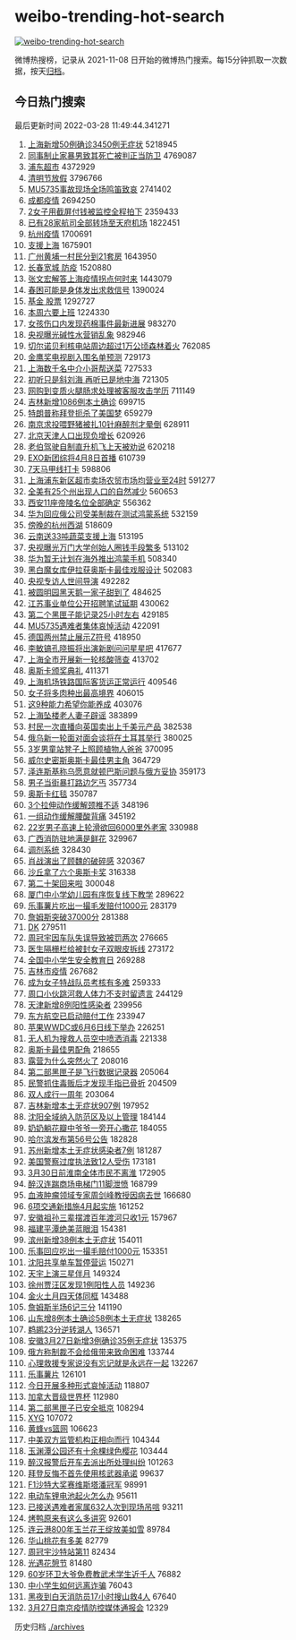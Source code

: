 # weibo-trending-hot-search

[![weibo-trending-hot-search](https://github.com/ameizi/weibo-trending-hot-search/actions/workflows/ci.yml/badge.svg)](https://github.com/ameizi/weibo-trending-hot-search/actions/workflows/ci.yml)

微博热搜榜，记录从 2021-11-08 日开始的微博热门搜索。每15分钟抓取一次数据，按天[归档](./archives)。

## 今日热门搜索

<!-- BEGIN --> 
最后更新时间 2022-03-28 11:49:44.341271 
1. [上海新增50例确诊3450例无症状](https://s.weibo.com/weibo?q=%23%E4%B8%8A%E6%B5%B7%E6%96%B0%E5%A2%9E50%E4%BE%8B%E7%A1%AE%E8%AF%8A3450%E4%BE%8B%E6%97%A0%E7%97%87%E7%8A%B6%23&Refer=top) 5218945
1. [同事制止家暴男致其死亡被判正当防卫](https://s.weibo.com/weibo?q=%23%E5%90%8C%E4%BA%8B%E5%88%B6%E6%AD%A2%E5%AE%B6%E6%9A%B4%E7%94%B7%E8%87%B4%E5%85%B6%E6%AD%BB%E4%BA%A1%E8%A2%AB%E5%88%A4%E6%AD%A3%E5%BD%93%E9%98%B2%E5%8D%AB%23&Refer=top) 4769087
1. [浦东超市](https://s.weibo.com/weibo?q=%23%E6%B5%A6%E4%B8%9C%E8%B6%85%E5%B8%82%23&Refer=top) 4372929
1. [清明节放假](https://s.weibo.com/weibo?q=%23%E6%B8%85%E6%98%8E%E8%8A%82%E6%94%BE%E5%81%87%23&Refer=top) 3796766
1. [MU5735事故现场全场鸣笛致哀](https://s.weibo.com/weibo?q=%23MU5735%E4%BA%8B%E6%95%85%E7%8E%B0%E5%9C%BA%E5%85%A8%E5%9C%BA%E9%B8%A3%E7%AC%9B%E8%87%B4%E5%93%80%23&Refer=top) 2741402
1. [成都疫情](https://s.weibo.com/weibo?q=%E6%88%90%E9%83%BD%E7%96%AB%E6%83%85&Refer=top) 2694250
1. [2女子用截屏付钱被监控全程拍下](https://s.weibo.com/weibo?q=%232%E5%A5%B3%E5%AD%90%E7%94%A8%E6%88%AA%E5%B1%8F%E4%BB%98%E9%92%B1%E8%A2%AB%E7%9B%91%E6%8E%A7%E5%85%A8%E7%A8%8B%E6%8B%8D%E4%B8%8B%23&Refer=top) 2359433
1. [已有28家航司全部转场至天府机场](https://s.weibo.com/weibo?q=%23%E5%B7%B2%E6%9C%8928%E5%AE%B6%E8%88%AA%E5%8F%B8%E5%85%A8%E9%83%A8%E8%BD%AC%E5%9C%BA%E8%87%B3%E5%A4%A9%E5%BA%9C%E6%9C%BA%E5%9C%BA%23&Refer=top) 1822451
1. [杭州疫情](https://s.weibo.com/weibo?q=%E6%9D%AD%E5%B7%9E%E7%96%AB%E6%83%85&Refer=top) 1700691
1. [支援上海](https://s.weibo.com/weibo?q=%23%E6%94%AF%E6%8F%B4%E4%B8%8A%E6%B5%B7%23&Refer=top) 1675901
1. [广州黄埔一村民分到21套房](https://s.weibo.com/weibo?q=%23%E5%B9%BF%E5%B7%9E%E9%BB%84%E5%9F%94%E4%B8%80%E6%9D%91%E6%B0%91%E5%88%86%E5%88%B021%E5%A5%97%E6%88%BF%23&Refer=top) 1643950
1. [长春宽城 防疫](https://s.weibo.com/weibo?q=%E9%95%BF%E6%98%A5%E5%AE%BD%E5%9F%8E%20%E9%98%B2%E7%96%AB&Refer=top) 1520880
1. [张文宏解答上海疫情拐点何时来](https://s.weibo.com/weibo?q=%23%E5%BC%A0%E6%96%87%E5%AE%8F%E8%A7%A3%E7%AD%94%E4%B8%8A%E6%B5%B7%E7%96%AB%E6%83%85%E6%8B%90%E7%82%B9%E4%BD%95%E6%97%B6%E6%9D%A5%23&Refer=top) 1443079
1. [春困可能是身体发出求救信号](https://s.weibo.com/weibo?q=%23%E6%98%A5%E5%9B%B0%E5%8F%AF%E8%83%BD%E6%98%AF%E8%BA%AB%E4%BD%93%E5%8F%91%E5%87%BA%E6%B1%82%E6%95%91%E4%BF%A1%E5%8F%B7%23&Refer=top) 1390024
1. [基金 股票](https://s.weibo.com/weibo?q=%E5%9F%BA%E9%87%91%20%E8%82%A1%E7%A5%A8&Refer=top) 1292727
1. [本周六要上班](https://s.weibo.com/weibo?q=%23%E6%9C%AC%E5%91%A8%E5%85%AD%E8%A6%81%E4%B8%8A%E7%8F%AD%23&Refer=top) 1224330
1. [女孩伤口内发现药棉事件最新进展](https://s.weibo.com/weibo?q=%23%E5%A5%B3%E5%AD%A9%E4%BC%A4%E5%8F%A3%E5%86%85%E5%8F%91%E7%8E%B0%E8%8D%AF%E6%A3%89%E4%BA%8B%E4%BB%B6%E6%9C%80%E6%96%B0%E8%BF%9B%E5%B1%95%23&Refer=top) 983270
1. [央视曝光碱性水营销乱象](https://s.weibo.com/weibo?q=%23%E5%A4%AE%E8%A7%86%E6%9B%9D%E5%85%89%E7%A2%B1%E6%80%A7%E6%B0%B4%E8%90%A5%E9%94%80%E4%B9%B1%E8%B1%A1%23&Refer=top) 982946
1. [切尔诺贝利核电站周边超过1万公顷森林着火](https://s.weibo.com/weibo?q=%23%E5%88%87%E5%B0%94%E8%AF%BA%E8%B4%9D%E5%88%A9%E6%A0%B8%E7%94%B5%E7%AB%99%E5%91%A8%E8%BE%B9%E8%B6%85%E8%BF%871%E4%B8%87%E5%85%AC%E9%A1%B7%E6%A3%AE%E6%9E%97%E7%9D%80%E7%81%AB%23&Refer=top) 762085
1. [金鹰奖电视剧入围名单预测](https://s.weibo.com/weibo?q=%23%E9%87%91%E9%B9%B0%E5%A5%96%E7%94%B5%E8%A7%86%E5%89%A7%E5%85%A5%E5%9B%B4%E5%90%8D%E5%8D%95%E9%A2%84%E6%B5%8B%23&Refer=top) 729173
1. [上海数千名中介小哥帮送菜](https://s.weibo.com/weibo?q=%23%E4%B8%8A%E6%B5%B7%E6%95%B0%E5%8D%83%E5%90%8D%E4%B8%AD%E4%BB%8B%E5%B0%8F%E5%93%A5%E5%B8%AE%E9%80%81%E8%8F%9C%23&Refer=top) 727533
1. [初听只是斜刘海 再听已是地中海](https://s.weibo.com/weibo?q=%E5%88%9D%E5%90%AC%E5%8F%AA%E6%98%AF%E6%96%9C%E5%88%98%E6%B5%B7%20%E5%86%8D%E5%90%AC%E5%B7%B2%E6%98%AF%E5%9C%B0%E4%B8%AD%E6%B5%B7&Refer=top) 721305
1. [网购到变质火腿肠求处理被客服攻击学历](https://s.weibo.com/weibo?q=%23%E7%BD%91%E8%B4%AD%E5%88%B0%E5%8F%98%E8%B4%A8%E7%81%AB%E8%85%BF%E8%82%A0%E6%B1%82%E5%A4%84%E7%90%86%E8%A2%AB%E5%AE%A2%E6%9C%8D%E6%94%BB%E5%87%BB%E5%AD%A6%E5%8E%86%23&Refer=top) 711149
1. [吉林新增1086例本土确诊](https://s.weibo.com/weibo?q=%23%E5%90%89%E6%9E%97%E6%96%B0%E5%A2%9E1086%E4%BE%8B%E6%9C%AC%E5%9C%9F%E7%A1%AE%E8%AF%8A%23&Refer=top) 699715
1. [特朗普称拜登扼杀了美国梦](https://s.weibo.com/weibo?q=%23%E7%89%B9%E6%9C%97%E6%99%AE%E7%A7%B0%E6%8B%9C%E7%99%BB%E6%89%BC%E6%9D%80%E4%BA%86%E7%BE%8E%E5%9B%BD%E6%A2%A6%23&Refer=top) 659279
1. [南京求投喂野猪被扎10针麻醉剂才晕倒](https://s.weibo.com/weibo?q=%23%E5%8D%97%E4%BA%AC%E6%B1%82%E6%8A%95%E5%96%82%E9%87%8E%E7%8C%AA%E8%A2%AB%E6%89%8E10%E9%92%88%E9%BA%BB%E9%86%89%E5%89%82%E6%89%8D%E6%99%95%E5%80%92%23&Refer=top) 628911
1. [北京天津人口出现负增长](https://s.weibo.com/weibo?q=%23%E5%8C%97%E4%BA%AC%E5%A4%A9%E6%B4%A5%E4%BA%BA%E5%8F%A3%E5%87%BA%E7%8E%B0%E8%B4%9F%E5%A2%9E%E9%95%BF%23&Refer=top) 620926
1. [老伯驾驶自制直升机飞上天被劝说](https://s.weibo.com/weibo?q=%23%E8%80%81%E4%BC%AF%E9%A9%BE%E9%A9%B6%E8%87%AA%E5%88%B6%E7%9B%B4%E5%8D%87%E6%9C%BA%E9%A3%9E%E4%B8%8A%E5%A4%A9%E8%A2%AB%E5%8A%9D%E8%AF%B4%23&Refer=top) 620218
1. [EXO新团综将4月8日首播](https://s.weibo.com/weibo?q=%23EXO%E6%96%B0%E5%9B%A2%E7%BB%BC%E5%B0%864%E6%9C%888%E6%97%A5%E9%A6%96%E6%92%AD%23&Refer=top) 610739
1. [7天马甲线打卡](https://s.weibo.com/weibo?q=7%E5%A4%A9%E9%A9%AC%E7%94%B2%E7%BA%BF%E6%89%93%E5%8D%A1&Refer=top) 598806
1. [上海浦东新区超市卖场农贸市场均营业至24时](https://s.weibo.com/weibo?q=%23%E4%B8%8A%E6%B5%B7%E6%B5%A6%E4%B8%9C%E6%96%B0%E5%8C%BA%E8%B6%85%E5%B8%82%E5%8D%96%E5%9C%BA%E5%86%9C%E8%B4%B8%E5%B8%82%E5%9C%BA%E5%9D%87%E8%90%A5%E4%B8%9A%E8%87%B324%E6%97%B6%23&Refer=top) 591277
1. [全美有25个州出现人口的自然减少](https://s.weibo.com/weibo?q=%23%E5%85%A8%E7%BE%8E%E6%9C%8925%E4%B8%AA%E5%B7%9E%E5%87%BA%E7%8E%B0%E4%BA%BA%E5%8F%A3%E7%9A%84%E8%87%AA%E7%84%B6%E5%87%8F%E5%B0%91%23&Refer=top) 560653
1. [西安11座帝陵名位全部确定](https://s.weibo.com/weibo?q=%23%E8%A5%BF%E5%AE%8911%E5%BA%A7%E5%B8%9D%E9%99%B5%E5%90%8D%E4%BD%8D%E5%85%A8%E9%83%A8%E7%A1%AE%E5%AE%9A%23&Refer=top) 556362
1. [华为回应俄公司受美制裁在测试鸿蒙系统](https://s.weibo.com/weibo?q=%23%E5%8D%8E%E4%B8%BA%E5%9B%9E%E5%BA%94%E4%BF%84%E5%85%AC%E5%8F%B8%E5%8F%97%E7%BE%8E%E5%88%B6%E8%A3%81%E5%9C%A8%E6%B5%8B%E8%AF%95%E9%B8%BF%E8%92%99%E7%B3%BB%E7%BB%9F%23&Refer=top) 532159
1. [傍晚的杭州西湖](https://s.weibo.com/weibo?q=%E5%82%8D%E6%99%9A%E7%9A%84%E6%9D%AD%E5%B7%9E%E8%A5%BF%E6%B9%96&Refer=top) 518609
1. [云南送33吨蔬菜支援上海](https://s.weibo.com/weibo?q=%23%E4%BA%91%E5%8D%97%E9%80%8133%E5%90%A8%E8%94%AC%E8%8F%9C%E6%94%AF%E6%8F%B4%E4%B8%8A%E6%B5%B7%23&Refer=top) 513195
1. [央视曝光万门大学创始人圈钱手段繁多](https://s.weibo.com/weibo?q=%23%E5%A4%AE%E8%A7%86%E6%9B%9D%E5%85%89%E4%B8%87%E9%97%A8%E5%A4%A7%E5%AD%A6%E5%88%9B%E5%A7%8B%E4%BA%BA%E5%9C%88%E9%92%B1%E6%89%8B%E6%AE%B5%E7%B9%81%E5%A4%9A%23&Refer=top) 513102
1. [华为暂无计划在海外推出鸿蒙手机](https://s.weibo.com/weibo?q=%23%E5%8D%8E%E4%B8%BA%E6%9A%82%E6%97%A0%E8%AE%A1%E5%88%92%E5%9C%A8%E6%B5%B7%E5%A4%96%E6%8E%A8%E5%87%BA%E9%B8%BF%E8%92%99%E6%89%8B%E6%9C%BA%23&Refer=top) 508340
1. [黑白魔女库伊拉获奥斯卡最佳戏服设计](https://s.weibo.com/weibo?q=%23%E9%BB%91%E7%99%BD%E9%AD%94%E5%A5%B3%E5%BA%93%E4%BC%8A%E6%8B%89%E8%8E%B7%E5%A5%A5%E6%96%AF%E5%8D%A1%E6%9C%80%E4%BD%B3%E6%88%8F%E6%9C%8D%E8%AE%BE%E8%AE%A1%23&Refer=top) 502083
1. [央视专访人世间导演](https://s.weibo.com/weibo?q=%23%E5%A4%AE%E8%A7%86%E4%B8%93%E8%AE%BF%E4%BA%BA%E4%B8%96%E9%97%B4%E5%AF%BC%E6%BC%94%23&Refer=top) 492282
1. [被圆明园黑天鹅一家子甜到了](https://s.weibo.com/weibo?q=%23%E8%A2%AB%E5%9C%86%E6%98%8E%E5%9B%AD%E9%BB%91%E5%A4%A9%E9%B9%85%E4%B8%80%E5%AE%B6%E5%AD%90%E7%94%9C%E5%88%B0%E4%BA%86%23&Refer=top) 484625
1. [江苏事业单位公开招聘笔试延期](https://s.weibo.com/weibo?q=%23%E6%B1%9F%E8%8B%8F%E4%BA%8B%E4%B8%9A%E5%8D%95%E4%BD%8D%E5%85%AC%E5%BC%80%E6%8B%9B%E8%81%98%E7%AC%94%E8%AF%95%E5%BB%B6%E6%9C%9F%23&Refer=top) 430062
1. [第二个黑匣子能记录25小时左右](https://s.weibo.com/weibo?q=%23%E7%AC%AC%E4%BA%8C%E4%B8%AA%E9%BB%91%E5%8C%A3%E5%AD%90%E8%83%BD%E8%AE%B0%E5%BD%9525%E5%B0%8F%E6%97%B6%E5%B7%A6%E5%8F%B3%23&Refer=top) 429185
1. [MU5735遇难者集体哀悼活动](https://s.weibo.com/weibo?q=%23MU5735%E9%81%87%E9%9A%BE%E8%80%85%E9%9B%86%E4%BD%93%E5%93%80%E6%82%BC%E6%B4%BB%E5%8A%A8%23&Refer=top) 422091
1. [德国两州禁止展示Z符号](https://s.weibo.com/weibo?q=%23%E5%BE%B7%E5%9B%BD%E4%B8%A4%E5%B7%9E%E7%A6%81%E6%AD%A2%E5%B1%95%E7%A4%BAZ%E7%AC%A6%E5%8F%B7%23&Refer=top) 418950
1. [李敏镐孔晓振将出演新剧问问星星吧](https://s.weibo.com/weibo?q=%23%E6%9D%8E%E6%95%8F%E9%95%90%E5%AD%94%E6%99%93%E6%8C%AF%E5%B0%86%E5%87%BA%E6%BC%94%E6%96%B0%E5%89%A7%E9%97%AE%E9%97%AE%E6%98%9F%E6%98%9F%E5%90%A7%23&Refer=top) 417677
1. [上海全市开展新一轮核酸筛查](https://s.weibo.com/weibo?q=%23%E4%B8%8A%E6%B5%B7%E5%85%A8%E5%B8%82%E5%BC%80%E5%B1%95%E6%96%B0%E4%B8%80%E8%BD%AE%E6%A0%B8%E9%85%B8%E7%AD%9B%E6%9F%A5%23&Refer=top) 413702
1. [奥斯卡颁奖典礼](https://s.weibo.com/weibo?q=%E5%A5%A5%E6%96%AF%E5%8D%A1%E9%A2%81%E5%A5%96%E5%85%B8%E7%A4%BC&Refer=top) 411371
1. [上海机场铁路国际客货运正常运行](https://s.weibo.com/weibo?q=%23%E4%B8%8A%E6%B5%B7%E6%9C%BA%E5%9C%BA%E9%93%81%E8%B7%AF%E5%9B%BD%E9%99%85%E5%AE%A2%E8%B4%A7%E8%BF%90%E6%AD%A3%E5%B8%B8%E8%BF%90%E8%A1%8C%23&Refer=top) 409546
1. [女子将多肉种出最高境界](https://s.weibo.com/weibo?q=%23%E5%A5%B3%E5%AD%90%E5%B0%86%E5%A4%9A%E8%82%89%E7%A7%8D%E5%87%BA%E6%9C%80%E9%AB%98%E5%A2%83%E7%95%8C%23&Refer=top) 406015
1. [这9种能力希望你能养成](https://s.weibo.com/weibo?q=%23%E8%BF%999%E7%A7%8D%E8%83%BD%E5%8A%9B%E5%B8%8C%E6%9C%9B%E4%BD%A0%E8%83%BD%E5%85%BB%E6%88%90%23&Refer=top) 403076
1. [上海坠楼老人妻子辟谣](https://s.weibo.com/weibo?q=%23%E4%B8%8A%E6%B5%B7%E5%9D%A0%E6%A5%BC%E8%80%81%E4%BA%BA%E5%A6%BB%E5%AD%90%E8%BE%9F%E8%B0%A3%23&Refer=top) 383899
1. [村民一次直播向英国卖出上千美元产品](https://s.weibo.com/weibo?q=%23%E6%9D%91%E6%B0%91%E4%B8%80%E6%AC%A1%E7%9B%B4%E6%92%AD%E5%90%91%E8%8B%B1%E5%9B%BD%E5%8D%96%E5%87%BA%E4%B8%8A%E5%8D%83%E7%BE%8E%E5%85%83%E4%BA%A7%E5%93%81%23&Refer=top) 382538
1. [俄乌新一轮面对面会谈将在土耳其举行](https://s.weibo.com/weibo?q=%23%E4%BF%84%E4%B9%8C%E6%96%B0%E4%B8%80%E8%BD%AE%E9%9D%A2%E5%AF%B9%E9%9D%A2%E4%BC%9A%E8%B0%88%E5%B0%86%E5%9C%A8%E5%9C%9F%E8%80%B3%E5%85%B6%E4%B8%BE%E8%A1%8C%23&Refer=top) 380025
1. [3岁男童站凳子上照顾植物人爸爸](https://s.weibo.com/weibo?q=%233%E5%B2%81%E7%94%B7%E7%AB%A5%E7%AB%99%E5%87%B3%E5%AD%90%E4%B8%8A%E7%85%A7%E9%A1%BE%E6%A4%8D%E7%89%A9%E4%BA%BA%E7%88%B8%E7%88%B8%23&Refer=top) 370095
1. [威尔史密斯奥斯卡最佳男主角](https://s.weibo.com/weibo?q=%23%E5%A8%81%E5%B0%94%E5%8F%B2%E5%AF%86%E6%96%AF%E5%A5%A5%E6%96%AF%E5%8D%A1%E6%9C%80%E4%BD%B3%E7%94%B7%E4%B8%BB%E8%A7%92%23&Refer=top) 364729
1. [泽连斯基称乌愿意就顿巴斯问题与俄方妥协](https://s.weibo.com/weibo?q=%23%E6%B3%BD%E8%BF%9E%E6%96%AF%E5%9F%BA%E7%A7%B0%E4%B9%8C%E6%84%BF%E6%84%8F%E5%B0%B1%E9%A1%BF%E5%B7%B4%E6%96%AF%E9%97%AE%E9%A2%98%E4%B8%8E%E4%BF%84%E6%96%B9%E5%A6%A5%E5%8D%8F%23&Refer=top) 359173
1. [男子当街暴打路边乞丐](https://s.weibo.com/weibo?q=%23%E7%94%B7%E5%AD%90%E5%BD%93%E8%A1%97%E6%9A%B4%E6%89%93%E8%B7%AF%E8%BE%B9%E4%B9%9E%E4%B8%90%23&Refer=top) 357734
1. [奥斯卡红毯](https://s.weibo.com/weibo?q=%23%E5%A5%A5%E6%96%AF%E5%8D%A1%E7%BA%A2%E6%AF%AF%23&Refer=top) 350787
1. [3个拉伸动作缓解颈椎不适](https://s.weibo.com/weibo?q=%233%E4%B8%AA%E6%8B%89%E4%BC%B8%E5%8A%A8%E4%BD%9C%E7%BC%93%E8%A7%A3%E9%A2%88%E6%A4%8E%E4%B8%8D%E9%80%82%23&Refer=top) 348196
1. [一组动作缓解腰酸背痛](https://s.weibo.com/weibo?q=%23%E4%B8%80%E7%BB%84%E5%8A%A8%E4%BD%9C%E7%BC%93%E8%A7%A3%E8%85%B0%E9%85%B8%E8%83%8C%E7%97%9B%23&Refer=top) 345192
1. [22岁男子高速上轮滑欲回6000里外老家](https://s.weibo.com/weibo?q=%2322%E5%B2%81%E7%94%B7%E5%AD%90%E9%AB%98%E9%80%9F%E4%B8%8A%E8%BD%AE%E6%BB%91%E6%AC%B2%E5%9B%9E6000%E9%87%8C%E5%A4%96%E8%80%81%E5%AE%B6%23&Refer=top) 330988
1. [广西消防驻地满是鲜花](https://s.weibo.com/weibo?q=%23%E5%B9%BF%E8%A5%BF%E6%B6%88%E9%98%B2%E9%A9%BB%E5%9C%B0%E6%BB%A1%E6%98%AF%E9%B2%9C%E8%8A%B1%23&Refer=top) 329967
1. [调剂系统](https://s.weibo.com/weibo?q=%E8%B0%83%E5%89%82%E7%B3%BB%E7%BB%9F&Refer=top) 328430
1. [肖战演出了顾魏的破碎感](https://s.weibo.com/weibo?q=%23%E8%82%96%E6%88%98%E6%BC%94%E5%87%BA%E4%BA%86%E9%A1%BE%E9%AD%8F%E7%9A%84%E7%A0%B4%E7%A2%8E%E6%84%9F%23&Refer=top) 320367
1. [沙丘拿了六个奥斯卡奖](https://s.weibo.com/weibo?q=%23%E6%B2%99%E4%B8%98%E6%8B%BF%E4%BA%86%E5%85%AD%E4%B8%AA%E5%A5%A5%E6%96%AF%E5%8D%A1%E5%A5%96%23&Refer=top) 316338
1. [第二十架回来啦](https://s.weibo.com/weibo?q=%23%E7%AC%AC%E4%BA%8C%E5%8D%81%E6%9E%B6%E5%9B%9E%E6%9D%A5%E5%95%A6%23&Refer=top) 300048
1. [厦门中小学幼儿园有序恢复线下教学](https://s.weibo.com/weibo?q=%23%E5%8E%A6%E9%97%A8%E4%B8%AD%E5%B0%8F%E5%AD%A6%E5%B9%BC%E5%84%BF%E5%9B%AD%E6%9C%89%E5%BA%8F%E6%81%A2%E5%A4%8D%E7%BA%BF%E4%B8%8B%E6%95%99%E5%AD%A6%23&Refer=top) 289622
1. [乐事薯片吃出一撮毛发赔付1000元](https://s.weibo.com/weibo?q=%23%E4%B9%90%E4%BA%8B%E8%96%AF%E7%89%87%E5%90%83%E5%87%BA%E4%B8%80%E6%92%AE%E6%AF%9B%E5%8F%91%E8%B5%94%E4%BB%981000%E5%85%83%23&Refer=top) 283179
1. [詹姆斯突破37000分](https://s.weibo.com/weibo?q=%23%E8%A9%B9%E5%A7%86%E6%96%AF%E7%AA%81%E7%A0%B437000%E5%88%86%23&Refer=top) 281388
1. [DK](https://s.weibo.com/weibo?q=DK&Refer=top) 279511
1. [周冠宇因车队失误导致被罚两次](https://s.weibo.com/weibo?q=%23%E5%91%A8%E5%86%A0%E5%AE%87%E5%9B%A0%E8%BD%A6%E9%98%9F%E5%A4%B1%E8%AF%AF%E5%AF%BC%E8%87%B4%E8%A2%AB%E7%BD%9A%E4%B8%A4%E6%AC%A1%23&Refer=top) 276665
1. [医生隔栅栏给被封女子双眼皮拆线](https://s.weibo.com/weibo?q=%23%E5%8C%BB%E7%94%9F%E9%9A%94%E6%A0%85%E6%A0%8F%E7%BB%99%E8%A2%AB%E5%B0%81%E5%A5%B3%E5%AD%90%E5%8F%8C%E7%9C%BC%E7%9A%AE%E6%8B%86%E7%BA%BF%23&Refer=top) 273172
1. [全国中小学生安全教育日](https://s.weibo.com/weibo?q=%23%E5%85%A8%E5%9B%BD%E4%B8%AD%E5%B0%8F%E5%AD%A6%E7%94%9F%E5%AE%89%E5%85%A8%E6%95%99%E8%82%B2%E6%97%A5%23&Refer=top) 269288
1. [吉林市疫情](https://s.weibo.com/weibo?q=%E5%90%89%E6%9E%97%E5%B8%82%E7%96%AB%E6%83%85&Refer=top) 267682
1. [成为女子特战队员考核有多难](https://s.weibo.com/weibo?q=%23%E6%88%90%E4%B8%BA%E5%A5%B3%E5%AD%90%E7%89%B9%E6%88%98%E9%98%9F%E5%91%98%E8%80%83%E6%A0%B8%E6%9C%89%E5%A4%9A%E9%9A%BE%23&Refer=top) 259333
1. [周口小伙跳河救人体力不支时留遗言](https://s.weibo.com/weibo?q=%23%E5%91%A8%E5%8F%A3%E5%B0%8F%E4%BC%99%E8%B7%B3%E6%B2%B3%E6%95%91%E4%BA%BA%E4%BD%93%E5%8A%9B%E4%B8%8D%E6%94%AF%E6%97%B6%E7%95%99%E9%81%97%E8%A8%80%23&Refer=top) 244129
1. [天津新增8例阳性感染者](https://s.weibo.com/weibo?q=%E5%A4%A9%E6%B4%A5%E6%96%B0%E5%A2%9E8%E4%BE%8B%E9%98%B3%E6%80%A7%E6%84%9F%E6%9F%93%E8%80%85&Refer=top) 239956
1. [东方航空已启动赔付工作](https://s.weibo.com/weibo?q=%23%E4%B8%9C%E6%96%B9%E8%88%AA%E7%A9%BA%E5%B7%B2%E5%90%AF%E5%8A%A8%E8%B5%94%E4%BB%98%E5%B7%A5%E4%BD%9C%23&Refer=top) 233947
1. [苹果WWDC或6月6日线下举办](https://s.weibo.com/weibo?q=%23%E8%8B%B9%E6%9E%9CWWDC%E6%88%966%E6%9C%886%E6%97%A5%E7%BA%BF%E4%B8%8B%E4%B8%BE%E5%8A%9E%23&Refer=top) 226251
1. [无人机为搜救人员空中喷洒消毒](https://s.weibo.com/weibo?q=%23%E6%97%A0%E4%BA%BA%E6%9C%BA%E4%B8%BA%E6%90%9C%E6%95%91%E4%BA%BA%E5%91%98%E7%A9%BA%E4%B8%AD%E5%96%B7%E6%B4%92%E6%B6%88%E6%AF%92%23&Refer=top) 221338
1. [奥斯卡最佳男配角](https://s.weibo.com/weibo?q=%E5%A5%A5%E6%96%AF%E5%8D%A1%E6%9C%80%E4%BD%B3%E7%94%B7%E9%85%8D%E8%A7%92&Refer=top) 218655
1. [露营为什么突然火了](https://s.weibo.com/weibo?q=%23%E9%9C%B2%E8%90%A5%E4%B8%BA%E4%BB%80%E4%B9%88%E7%AA%81%E7%84%B6%E7%81%AB%E4%BA%86%23&Refer=top) 208016
1. [第二部黑匣子是飞行数据记录器](https://s.weibo.com/weibo?q=%23%E7%AC%AC%E4%BA%8C%E9%83%A8%E9%BB%91%E5%8C%A3%E5%AD%90%E6%98%AF%E9%A3%9E%E8%A1%8C%E6%95%B0%E6%8D%AE%E8%AE%B0%E5%BD%95%E5%99%A8%23&Refer=top) 205064
1. [民警抓住毒贩后才发现手指已骨折](https://s.weibo.com/weibo?q=%23%E6%B0%91%E8%AD%A6%E6%8A%93%E4%BD%8F%E6%AF%92%E8%B4%A9%E5%90%8E%E6%89%8D%E5%8F%91%E7%8E%B0%E6%89%8B%E6%8C%87%E5%B7%B2%E9%AA%A8%E6%8A%98%23&Refer=top) 204509
1. [双人成行一周年](https://s.weibo.com/weibo?q=%23%E5%8F%8C%E4%BA%BA%E6%88%90%E8%A1%8C%E4%B8%80%E5%91%A8%E5%B9%B4%23&Refer=top) 203064
1. [吉林新增本土无症状907例](https://s.weibo.com/weibo?q=%23%E5%90%89%E6%9E%97%E6%96%B0%E5%A2%9E%E6%9C%AC%E5%9C%9F%E6%97%A0%E7%97%87%E7%8A%B6907%E4%BE%8B%23&Refer=top) 197952
1. [沈阳全域纳入防范区及以上管理](https://s.weibo.com/weibo?q=%23%E6%B2%88%E9%98%B3%E5%85%A8%E5%9F%9F%E7%BA%B3%E5%85%A5%E9%98%B2%E8%8C%83%E5%8C%BA%E5%8F%8A%E4%BB%A5%E4%B8%8A%E7%AE%A1%E7%90%86%23&Refer=top) 184144
1. [奶奶躺花瓣中爷爷一旁开心撒花](https://s.weibo.com/weibo?q=%23%E5%A5%B6%E5%A5%B6%E8%BA%BA%E8%8A%B1%E7%93%A3%E4%B8%AD%E7%88%B7%E7%88%B7%E4%B8%80%E6%97%81%E5%BC%80%E5%BF%83%E6%92%92%E8%8A%B1%23&Refer=top) 184055
1. [哈尔滨发布第56号公告](https://s.weibo.com/weibo?q=%23%E5%93%88%E5%B0%94%E6%BB%A8%E5%8F%91%E5%B8%83%E7%AC%AC56%E5%8F%B7%E5%85%AC%E5%91%8A%23&Refer=top) 182828
1. [苏州新增本土无症状感染者7例](https://s.weibo.com/weibo?q=%23%E8%8B%8F%E5%B7%9E%E6%96%B0%E5%A2%9E%E6%9C%AC%E5%9C%9F%E6%97%A0%E7%97%87%E7%8A%B6%E6%84%9F%E6%9F%93%E8%80%857%E4%BE%8B%23&Refer=top) 181287
1. [美国警察过度执法致12人受伤](https://s.weibo.com/weibo?q=%23%E7%BE%8E%E5%9B%BD%E8%AD%A6%E5%AF%9F%E8%BF%87%E5%BA%A6%E6%89%A7%E6%B3%95%E8%87%B412%E4%BA%BA%E5%8F%97%E4%BC%A4%23&Refer=top) 173181
1. [3月30日前淮南全体市民不离淮](https://s.weibo.com/weibo?q=%233%E6%9C%8830%E6%97%A5%E5%89%8D%E6%B7%AE%E5%8D%97%E5%85%A8%E4%BD%93%E5%B8%82%E6%B0%91%E4%B8%8D%E7%A6%BB%E6%B7%AE%23&Refer=top) 172905
1. [醉汉连踹商场电梯门11脚泄愤](https://s.weibo.com/weibo?q=%23%E9%86%89%E6%B1%89%E8%BF%9E%E8%B8%B9%E5%95%86%E5%9C%BA%E7%94%B5%E6%A2%AF%E9%97%A811%E8%84%9A%E6%B3%84%E6%84%A4%23&Refer=top) 168799
1. [血液肿瘤领域专家周剑峰教授因病去世](https://s.weibo.com/weibo?q=%23%E8%A1%80%E6%B6%B2%E8%82%BF%E7%98%A4%E9%A2%86%E5%9F%9F%E4%B8%93%E5%AE%B6%E5%91%A8%E5%89%91%E5%B3%B0%E6%95%99%E6%8E%88%E5%9B%A0%E7%97%85%E5%8E%BB%E4%B8%96%23&Refer=top) 166680
1. [6项交通新措施4月起实施](https://s.weibo.com/weibo?q=%236%E9%A1%B9%E4%BA%A4%E9%80%9A%E6%96%B0%E6%8E%AA%E6%96%BD4%E6%9C%88%E8%B5%B7%E5%AE%9E%E6%96%BD%23&Refer=top) 161252
1. [安徽祖孙三辈摆渡百年渡河只收1元](https://s.weibo.com/weibo?q=%23%E5%AE%89%E5%BE%BD%E7%A5%96%E5%AD%99%E4%B8%89%E8%BE%88%E6%91%86%E6%B8%A1%E7%99%BE%E5%B9%B4%E6%B8%A1%E6%B2%B3%E5%8F%AA%E6%94%B61%E5%85%83%23&Refer=top) 157967
1. [福建平潭绝美蓝眼泪](https://s.weibo.com/weibo?q=%23%E7%A6%8F%E5%BB%BA%E5%B9%B3%E6%BD%AD%E7%BB%9D%E7%BE%8E%E8%93%9D%E7%9C%BC%E6%B3%AA%23&Refer=top) 154381
1. [滨州新增38例本土无症状](https://s.weibo.com/weibo?q=%23%E6%BB%A8%E5%B7%9E%E6%96%B0%E5%A2%9E38%E4%BE%8B%E6%9C%AC%E5%9C%9F%E6%97%A0%E7%97%87%E7%8A%B6%23&Refer=top) 154011
1. [乐事回应吃出一撮毛赔付1000元](https://s.weibo.com/weibo?q=%23%E4%B9%90%E4%BA%8B%E5%9B%9E%E5%BA%94%E5%90%83%E5%87%BA%E4%B8%80%E6%92%AE%E6%AF%9B%E8%B5%94%E4%BB%981000%E5%85%83%23&Refer=top) 153351
1. [沈阳共享单车暂停营运](https://s.weibo.com/weibo?q=%23%E6%B2%88%E9%98%B3%E5%85%B1%E4%BA%AB%E5%8D%95%E8%BD%A6%E6%9A%82%E5%81%9C%E8%90%A5%E8%BF%90%23&Refer=top) 150271
1. [天宇上演三星伴月](https://s.weibo.com/weibo?q=%23%E5%A4%A9%E5%AE%87%E4%B8%8A%E6%BC%94%E4%B8%89%E6%98%9F%E4%BC%B4%E6%9C%88%23&Refer=top) 149324
1. [徐州贾汪区发现1例阳性人员](https://s.weibo.com/weibo?q=%23%E5%BE%90%E5%B7%9E%E8%B4%BE%E6%B1%AA%E5%8C%BA%E5%8F%91%E7%8E%B01%E4%BE%8B%E9%98%B3%E6%80%A7%E4%BA%BA%E5%91%98%23&Refer=top) 149236
1. [金火土月四天体同框](https://s.weibo.com/weibo?q=%23%E9%87%91%E7%81%AB%E5%9C%9F%E6%9C%88%E5%9B%9B%E5%A4%A9%E4%BD%93%E5%90%8C%E6%A1%86%23&Refer=top) 143488
1. [詹姆斯半场6记三分](https://s.weibo.com/weibo?q=%23%E8%A9%B9%E5%A7%86%E6%96%AF%E5%8D%8A%E5%9C%BA6%E8%AE%B0%E4%B8%89%E5%88%86%23&Refer=top) 141190
1. [山东增8例本土确诊58例本土无症状](https://s.weibo.com/weibo?q=%23%E5%B1%B1%E4%B8%9C%E5%A2%9E8%E4%BE%8B%E6%9C%AC%E5%9C%9F%E7%A1%AE%E8%AF%8A58%E4%BE%8B%E6%9C%AC%E5%9C%9F%E6%97%A0%E7%97%87%E7%8A%B6%23&Refer=top) 138265
1. [鹈鹕23分逆转湖人](https://s.weibo.com/weibo?q=%23%E9%B9%88%E9%B9%9523%E5%88%86%E9%80%86%E8%BD%AC%E6%B9%96%E4%BA%BA%23&Refer=top) 136571
1. [安徽3月27日新增3例确诊35例无症状](https://s.weibo.com/weibo?q=%23%E5%AE%89%E5%BE%BD3%E6%9C%8827%E6%97%A5%E6%96%B0%E5%A2%9E3%E4%BE%8B%E7%A1%AE%E8%AF%8A35%E4%BE%8B%E6%97%A0%E7%97%87%E7%8A%B6%23&Refer=top) 135375
1. [俄方称制裁不会给俄带来致命困难](https://s.weibo.com/weibo?q=%23%E4%BF%84%E6%96%B9%E7%A7%B0%E5%88%B6%E8%A3%81%E4%B8%8D%E4%BC%9A%E7%BB%99%E4%BF%84%E5%B8%A6%E6%9D%A5%E8%87%B4%E5%91%BD%E5%9B%B0%E9%9A%BE%23&Refer=top) 133744
1. [心理救援专家说没有忘记就是永远在一起](https://s.weibo.com/weibo?q=%23%E5%BF%83%E7%90%86%E6%95%91%E6%8F%B4%E4%B8%93%E5%AE%B6%E8%AF%B4%E6%B2%A1%E6%9C%89%E5%BF%98%E8%AE%B0%E5%B0%B1%E6%98%AF%E6%B0%B8%E8%BF%9C%E5%9C%A8%E4%B8%80%E8%B5%B7%23&Refer=top) 132267
1. [乐事薯片](https://s.weibo.com/weibo?q=%23%E4%B9%90%E4%BA%8B%E8%96%AF%E7%89%87%23&Refer=top) 126101
1. [今日开展多种形式哀悼活动](https://s.weibo.com/weibo?q=%23%E4%BB%8A%E6%97%A5%E5%BC%80%E5%B1%95%E5%A4%9A%E7%A7%8D%E5%BD%A2%E5%BC%8F%E5%93%80%E6%82%BC%E6%B4%BB%E5%8A%A8%23&Refer=top) 118807
1. [加拿大晋级世界杯](https://s.weibo.com/weibo?q=%23%E5%8A%A0%E6%8B%BF%E5%A4%A7%E6%99%8B%E7%BA%A7%E4%B8%96%E7%95%8C%E6%9D%AF%23&Refer=top) 112980
1. [第二部黑匣子已安全抵京](https://s.weibo.com/weibo?q=%23%E7%AC%AC%E4%BA%8C%E9%83%A8%E9%BB%91%E5%8C%A3%E5%AD%90%E5%B7%B2%E5%AE%89%E5%85%A8%E6%8A%B5%E4%BA%AC%23&Refer=top) 108294
1. [XYG](https://s.weibo.com/weibo?q=XYG&Refer=top) 107072
1. [黄蜂vs篮网](https://s.weibo.com/weibo?q=%23%E9%BB%84%E8%9C%82vs%E7%AF%AE%E7%BD%91%23&Refer=top) 106623
1. [中美双方监管机构正相向而行](https://s.weibo.com/weibo?q=%23%E4%B8%AD%E7%BE%8E%E5%8F%8C%E6%96%B9%E7%9B%91%E7%AE%A1%E6%9C%BA%E6%9E%84%E6%AD%A3%E7%9B%B8%E5%90%91%E8%80%8C%E8%A1%8C%23&Refer=top) 104344
1. [玉渊潭公园还有十余棵绿色樱花](https://s.weibo.com/weibo?q=%23%E7%8E%89%E6%B8%8A%E6%BD%AD%E5%85%AC%E5%9B%AD%E8%BF%98%E6%9C%89%E5%8D%81%E4%BD%99%E6%A3%B5%E7%BB%BF%E8%89%B2%E6%A8%B1%E8%8A%B1%23&Refer=top) 103444
1. [醉汉报警后开车去派出所处理纠纷](https://s.weibo.com/weibo?q=%23%E9%86%89%E6%B1%89%E6%8A%A5%E8%AD%A6%E5%90%8E%E5%BC%80%E8%BD%A6%E5%8E%BB%E6%B4%BE%E5%87%BA%E6%89%80%E5%A4%84%E7%90%86%E7%BA%A0%E7%BA%B7%23&Refer=top) 101263
1. [拜登反悔不首先使用核武器承诺](https://s.weibo.com/weibo?q=%23%E6%8B%9C%E7%99%BB%E5%8F%8D%E6%82%94%E4%B8%8D%E9%A6%96%E5%85%88%E4%BD%BF%E7%94%A8%E6%A0%B8%E6%AD%A6%E5%99%A8%E6%89%BF%E8%AF%BA%23&Refer=top) 99637
1. [F1沙特大奖赛维斯塔潘冠军](https://s.weibo.com/weibo?q=%23F1%E6%B2%99%E7%89%B9%E5%A4%A7%E5%A5%96%E8%B5%9B%E7%BB%B4%E6%96%AF%E5%A1%94%E6%BD%98%E5%86%A0%E5%86%9B%23&Refer=top) 98991
1. [电动车锂电池起火怎么办](https://s.weibo.com/weibo?q=%23%E7%94%B5%E5%8A%A8%E8%BD%A6%E9%94%82%E7%94%B5%E6%B1%A0%E8%B5%B7%E7%81%AB%E6%80%8E%E4%B9%88%E5%8A%9E%23&Refer=top) 95611
1. [已接送遇难者家属632人次到现场吊唁](https://s.weibo.com/weibo?q=%23%E5%B7%B2%E6%8E%A5%E9%80%81%E9%81%87%E9%9A%BE%E8%80%85%E5%AE%B6%E5%B1%9E632%E4%BA%BA%E6%AC%A1%E5%88%B0%E7%8E%B0%E5%9C%BA%E5%90%8A%E5%94%81%23&Refer=top) 93211
1. [烤鸭原来有这么多讲究](https://s.weibo.com/weibo?q=%23%E7%83%A4%E9%B8%AD%E5%8E%9F%E6%9D%A5%E6%9C%89%E8%BF%99%E4%B9%88%E5%A4%9A%E8%AE%B2%E7%A9%B6%23&Refer=top) 92601
1. [连云港800年玉兰花王绽放美如雪](https://s.weibo.com/weibo?q=%23%E8%BF%9E%E4%BA%91%E6%B8%AF800%E5%B9%B4%E7%8E%89%E5%85%B0%E8%8A%B1%E7%8E%8B%E7%BB%BD%E6%94%BE%E7%BE%8E%E5%A6%82%E9%9B%AA%23&Refer=top) 89784
1. [华山桃花有多美](https://s.weibo.com/weibo?q=%23%E5%8D%8E%E5%B1%B1%E6%A1%83%E8%8A%B1%E6%9C%89%E5%A4%9A%E7%BE%8E%23&Refer=top) 82779
1. [周冠宇沙特站第11](https://s.weibo.com/weibo?q=%23%E5%91%A8%E5%86%A0%E5%AE%87%E6%B2%99%E7%89%B9%E7%AB%99%E7%AC%AC11%23&Refer=top) 82434
1. [光遇花憩节](https://s.weibo.com/weibo?q=%23%E5%85%89%E9%81%87%E8%8A%B1%E6%86%A9%E8%8A%82%23&Refer=top) 81480
1. [60岁环卫大爷免费教武术学生近千人](https://s.weibo.com/weibo?q=%2360%E5%B2%81%E7%8E%AF%E5%8D%AB%E5%A4%A7%E7%88%B7%E5%85%8D%E8%B4%B9%E6%95%99%E6%AD%A6%E6%9C%AF%E5%AD%A6%E7%94%9F%E8%BF%91%E5%8D%83%E4%BA%BA%23&Refer=top) 76882
1. [中小学生如何远离诈骗](https://s.weibo.com/weibo?q=%23%E4%B8%AD%E5%B0%8F%E5%AD%A6%E7%94%9F%E5%A6%82%E4%BD%95%E8%BF%9C%E7%A6%BB%E8%AF%88%E9%AA%97%23&Refer=top) 76043
1. [黑夜到白天消防员17小时搜山救4人](https://s.weibo.com/weibo?q=%23%E9%BB%91%E5%A4%9C%E5%88%B0%E7%99%BD%E5%A4%A9%E6%B6%88%E9%98%B2%E5%91%9817%E5%B0%8F%E6%97%B6%E6%90%9C%E5%B1%B1%E6%95%914%E4%BA%BA%23&Refer=top) 67640
1. [3月27日南京疫情防控媒体通报会](https://s.weibo.com/weibo?q=%233%E6%9C%8827%E6%97%A5%E5%8D%97%E4%BA%AC%E7%96%AB%E6%83%85%E9%98%B2%E6%8E%A7%E5%AA%92%E4%BD%93%E9%80%9A%E6%8A%A5%E4%BC%9A%23&Refer=top) 12329
<!-- END -->

历史归档 [./archives](./archives)

